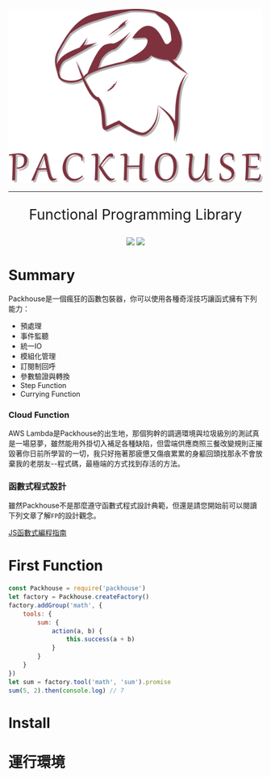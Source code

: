 <p align="center"><img src="./images/logo.png"></p>

--- 

<p align="center" style="font-size:2em">Functional Programming Library</p>
<p align="center">
    <a target="_blank" href="https://www.npmjs.com/package/packhouse"><img src="https://img.shields.io/npm/v/packhouse.svg"></a>
    <a target="_blank" href="https://github.com/KHC-ZhiHao/Packhouse"><img src="https://img.shields.io/github/stars/KHC-ZhiHao/Packhouse.svg?style=social"></a>
</p>

# Summary

Packhouse是一個瘋狂的函數包裝器，你可以使用各種奇淫技巧讓函式擁有下列能力：

* 預處理
* 事件監聽
* 統一IO
* 模組化管理
* 訂閱制回呼
* 參數驗證與轉換
* Step Function
* Currying Function

### Cloud Function

AWS Lambda是Packhouse的出生地，那個狗幹的調適環境與垃圾級別的測試真是一場惡夢，雖然能用外掛切入補足各種缺陷，但雲端供應商照三餐改變規則正摧毀著你日前所學習的一切，我只好拖著那疲憊又傷痕累累的身軀回頭找那永不會放棄我的老朋友--程式碼，最極端的方式找到存活的方法。

### 函數式程式設計

雖然Packhouse不是那麼遵守函數式程式設計典範，但還是請您開始前可以閱讀下列文章了解`FP`的設計觀念。

[JS函數式編程指南](https://yucj.gitbooks.io/mostly-adequate-guide-traditional-chinese/content/)

# First Function

```js
const Packhouse = require('packhouse')
let factory = Packhouse.createFactory()
factory.addGroup('math', {
    tools: {
        sum: {
            action(a, b) {
                this.success(a + b)
            }
        }
    }
})
let sum = factory.tool('math', 'sum').promise
sum(5, 2).then(console.log) // 7
```

# Install

# 運行環境